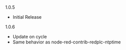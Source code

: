 1.0.5 
- Initial Release
  
1.0.6
- Update on cycle
- Same behavior as node-red-contrib-redplc-ntptime
